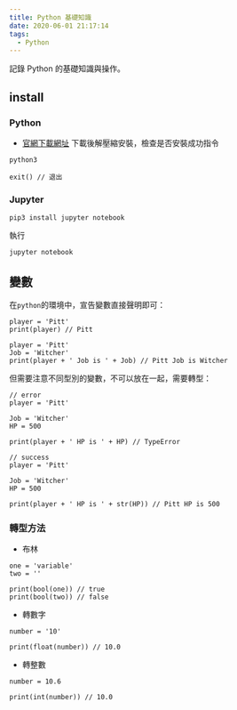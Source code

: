 ```yaml
---
title: Python 基礎知識
date: 2020-06-01 21:17:14
tags:
  - Python
---
```

記錄 Python 的基礎知識與操作。
<!--more-->
## install
### Python
- [官網下載網址](https://www.python.org/downloads/)
下載後解壓縮安裝，檢查是否安裝成功指令
```
python3

exit() // 退出
```

### Jupyter
```
pip3 install jupyter notebook
```

執行
```
jupyter notebook
```

## 變數
在`python`的環境中，宣告變數直接聲明即可：
```
player = 'Pitt'
print(player) // Pitt

player = 'Pitt'
Job = 'Witcher'
print(player + ' Job is ' + Job) // Pitt Job is Witcher
```
但需要注意不同型別的變數，不可以放在一起，需要轉型：
```
// error
player = 'Pitt'

Job = 'Witcher'
HP = 500

print(player + ' HP is ' + HP) // TypeError

// success
player = 'Pitt'

Job = 'Witcher'
HP = 500

print(player + ' HP is ' + str(HP)) // Pitt HP is 500
```

### 轉型方法
- 布林
```
one = 'variable'
two = ''

print(bool(one)) // true
print(bool(two)) // false
```

- 轉數字
```
number = '10'

print(float(number)) // 10.0
```

- 轉整數
```
number = 10.6

print(int(number)) // 10.0
```